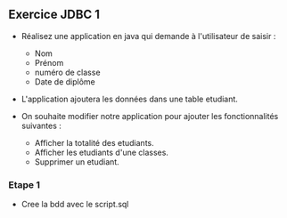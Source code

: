 ## Exercice JDBC 1

- Réalisez une application en java qui demande à l'utilisateur de saisir :
    - Nom
    - Prénom
    - numéro de classe
    - Date de diplôme
- L'application ajoutera les données dans une table etudiant.

- On souhaite modifier notre application pour ajouter les fonctionnalités suivantes :
    - Afficher la totalité des etudiants.
    - Afficher les etudiants d'une classes.
    - Supprimer un etudiant.


### Etape 1

- Cree la bdd avec le script.sql